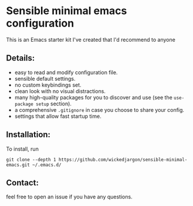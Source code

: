 # Sensible minimal emacs configuration
This is an Emacs starter kit I've created that I'd recommend to anyone

## Details:
- easy to read and modify configuration file.
- sensible default settings.
- no custom keybindings set.
- clean look with no visual distractions.
- many high-quality packages for you to discover and use (see the `use-package setup` section).
- a comprehensive `.gitignore` in case you choose to share your config.
- settings that allow fast startup time.


## Installation:
To install, run

``` shell
git clone --depth 1 https://github.com/wickedjargon/sensible-minimal-emacs.git ~/.emacs.d/
```

## Contact:
feel free to open an issue if you have any questions.
